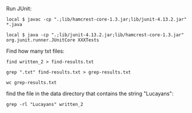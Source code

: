 Run JUnit:

`local $ javac -cp ".;lib/hamcrest-core-1.3.jar;lib/junit-4.13.2.jar" *.java`
 
`local $ java -cp ".;lib/junit-4.13.2.jar;lib/hamcrest-core-1.3.jar" org.junit.runner.JUnitCore XXXTests`

Find how many txt files:

`find written_2 > find-results.txt`

`grep ".txt" find-results.txt > grep-results.txt`

`wc grep-results.txt`

find the file in the data directory that contains the string "Lucayans":

`grep -rl "Lucayans" written_2`
